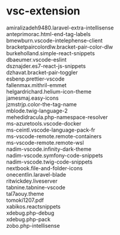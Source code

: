 # vsc-extension

amiralizadeh9480.laravel-extra-intellisense\
anteprimorac.html-end-tag-labels\
bmewburn.vscode-intelephense-client\
bracketpaircolordlw.bracket-pair-color-dlw\
burkeholland.simple-react-snippets\
dbaeumer.vscode-eslint\
dsznajder.es7-react-js-snippets\
dzhavat.bracket-pair-toggler\
esbenp.prettier-vscode\
fallenmax.mithril-emmet\
helgardrichard.helium-icon-theme\
jamesmaj.easy-icons\
jzmstrjp.color-the-tag-name\
mblode.twig-language-2\
mehedidracula.php-namespace-resolver\
ms-azuretools.vscode-docker\
ms-ceintl.vscode-language-pack-fr\
ms-vscode-remote.remote-containers\
ms-vscode-remote.remote-wsl\
nadim-vscode.infinity-dark-theme\
nadim-vscode.symfony-code-snippets\
nadim-vscode.twig-code-snippets\
nextbook.file-and-folder-icons\
onecentlin.laravel-blade\
ritwickdey.liveserver\
tabnine.tabnine-vscode\
tal7aouy.theme\
tomoki1207.pdf\
xabikos.reactsnippets\
xdebug.php-debug\
xdebug.php-pack\
zobo.php-intellisense
